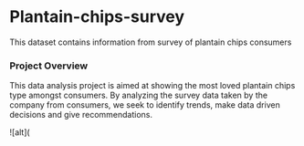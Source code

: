# Plantain-chips-survey
This dataset contains information from survey of plantain chips consumers 

### Project Overview

This data analysis project is aimed at showing the most loved plantain chips type amongst consumers. By analyzing the survey data taken by the company from consumers, we seek to identify trends, make data driven decisions and give recommendations.

![alt](
